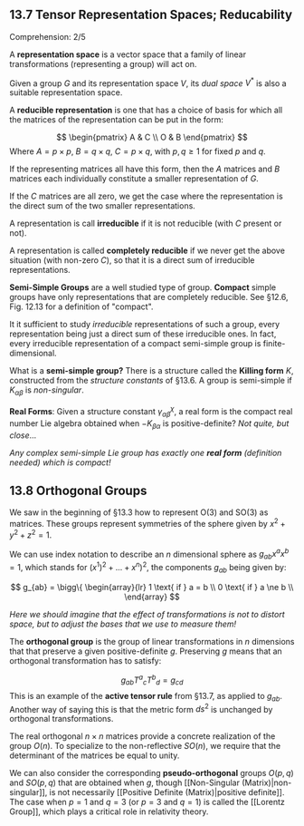 ## 13.7 Tensor Representation Spaces; Reducability
Comprehension: 2/5

A **representation space** is a vector space that a family of linear transformations (representing a group) will act on.

Given a group $G$ and its representation space $V$, its *dual space* $V^{*}$ is also a suitable representation space.

A **reducible representation** is one that has a choice of basis for which all the matrices of the representation can be put in the form:

$$
\begin{pmatrix}
A & C \\ O & B
\end{pmatrix}
$$
Where $A = p \times p$, $B = q \times q$, $C = p \times q$, with $p, q \geq 1$ for fixed $p$ and $q$.

If the representing matrices all have this form, then the $A$ matrices and $B$ matrices each individually constitute a smaller representation of $G$.

If the $C$ matrices are all zero, we get the case where the representation is the direct sum of the two smaller representations.

A representation is call **irreducible** if it is not reducible (with $C$ present or not).

A representation is called **completely reducible** if we never get the above situation (with non-zero $C$), so that it is a direct sum of irreducible representations.

**Semi-Simple Groups** are a well studied type of group. **Compact** simple groups have only representations that are completely reducible. See §12.6, Fig. 12.13 for a definition of "compact".

It it sufficient to study *irreducible* representations of such a group, every representation being just a direct sum of these irreducible ones. In fact, every irreducible representation of a compact semi-simple group is finite-dimensional.

What is a **semi-simple group?** There is a structure called the **Killing 
form** $K$, constructed from the *structure constants* of §13.6. A group is semi-simple if $K_{\alpha\beta}$ is *non-singular*.

**Real Forms**: Given a structure constant ${\gamma_{\alpha\beta}}^{\chi}$, a real form is the compact real number Lie algebra obtained when $-K_{\beta\alpha}$ is positive-definite? *Not quite, but close*...

*Any complex semi-simple Lie group has exactly one **real form** (definition needed) which is compact!*


## 13.8 Orthogonal Groups

We saw in the beginning of §13.3 how to represent O(3) and SO(3) as matrices. These groups represent symmetries of the sphere given by $x^{2} + y^{2} + z^{2} = 1$.

We can use index notation to describe an $n$ dimensional sphere as $g_{ab}x^{a}x^{b} = 1$, which stands for ($x^{1})^{2} + ... + x^{n})^{2}$, the components $g_{ab}$ being given by:

$$
g_{ab} =
	\bigg\{
		\begin{array}{lr}
		 1 \text{ if } a = b \\
		 0 \text{ if } a \ne b \\
		\end{array}
$$

*Here we should imagine that the effect of transformations is not to distort space, but to adjust the bases that we use to measure them!*

The **orthogonal group** is the group of linear transformations in $n$ dimensions that that preserve a given positive-definite $g$. Preserving $g$ means that an orthogonal transformation has to satisfy:

$$
{g_{ab}} {{T^{a}}_{c}} {{T^{b}}_{d}} = g_{cd}
$$
This is an example of the **active tensor rule** from §13.7, as applied to $g_{ab}$. Another way of saying this is that the metric form $ds^{2}$ is unchanged by orthogonal transformations.

The real orthogonal $n \times n$ matrices provide a concrete realization of the group $O(n)$. To specialize to the non-reflective $SO(n)$, we require that the determinant of the matrices be equal to unity.

We can also consider the corresponding **pseudo-orthogonal** groups  $O(p, q)$ and $SO(p, q)$ that are obtained when $g$, though [[Non-Singular (Matrix)|non-singular]], is not necessarily [[Positive Definite (Matrix)|positive definite]]. The case when $p = 1$ and $q = 3$ (or $p=3$ and $q = 1$) is called the [[Lorentz Group]], which plays a critical role in relativity theory.



